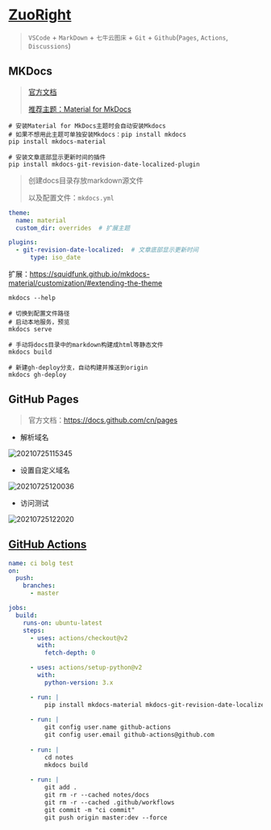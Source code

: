 # [ZuoRight](http://zuoright.com)

> `VSCode` + `MarkDown` + `七牛云图床` + `Git` + `Github`(`Pages`, `Actions`, `Discussions`)

## MKDocs

> [官方文档](https://www.mkdocs.org/)
>
> [推荐主题：Material for MkDocs](https://squidfunk.github.io/mkdocs-material/setup/changing-the-colors/)

```shell
# 安装Material for MkDocs主题时会自动安装Mkdocs
# 如果不想用此主题可单独安装Mkdocs：pip install mkdocs
pip install mkdocs-material

# 安装文章底部显示更新时间的插件
pip install mkdocs-git-revision-date-localized-plugin
```

> 创建docs目录存放markdown源文件
>
> 以及配置文件：`mkdocs.yml`

```yaml
theme:
  name: material
  custom_dir: overrides  # 扩展主题

plugins:
  - git-revision-date-localized:  # 文章底部显示更新时间
      type: iso_date
```

扩展：<https://squidfunk.github.io/mkdocs-material/customization/#extending-the-theme>

```shell
mkdocs --help

# 切换到配置文件路径
# 启动本地服务，预览
mkdocs serve

# 手动将docs目录中的markdown构建成html等静态文件
mkdocs build

# 新建gh-deploy分支，自动构建并推送到origin
mkdocs gh-deploy
```

## GitHub Pages

> 官方文档：<https://docs.github.com/cn/pages>

- 解析域名

![20210725115345](http://image.zuoright.com/20210725115345.png)

- 设置自定义域名

![20210725120036](http://image.zuoright.com/20210725120036.png)

- 访问测试

![20210725122020](http://image.zuoright.com/20210725122020.png)

## [GitHub Actions](.github/workflows)

```yaml
name: ci bolg test
on:
  push:
    branches:
      - master

jobs:
  build:
    runs-on: ubuntu-latest
    steps:
      - uses: actions/checkout@v2
        with:
          fetch-depth: 0

      - uses: actions/setup-python@v2
        with:
          python-version: 3.x

      - run: |
          pip install mkdocs-material mkdocs-git-revision-date-localized-plugin
          
      - run: |
          git config user.name github-actions
          git config user.email github-actions@github.com
          
      - run: |
          cd notes
          mkdocs build
          
      - run: |
          git add .
          git rm -r --cached notes/docs
          git rm -r --cached .github/workflows
          git commit -m "ci commit"
          git push origin master:dev --force
```
